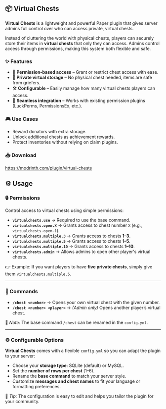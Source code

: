 ## 📦 Virtual Chests

**Virtual Chests** is a lightweight and powerful Paper plugin that gives server admins full control over who can access private, virtual chests.

Instead of cluttering the world with physical chests, players can securely store their items in **virtual chests** that only they can access. Admins control access through permissions, making this system both flexible and safe.

### ✨ Features

* 🔑 **Permission-based access** – Grant or restrict chest access with ease.
* 📂 **Private virtual storage** – No physical chest needed, items are safe from griefers.
* 🛠️ **Configurable** – Easily manage how many virtual chests players can access.
* 🤝 **Seamless integration** – Works with existing permission plugins (LuckPerms, PermissionsEx, etc.).

### 🎮 Use Cases

* Reward donators with extra storage.
* Unlock additional chests as achievement rewards.
* Protect inventories without relying on claim plugins.

### 📥 Download
https://modrinth.com/plugin/virtual-chests

## ⚙️ Usage

### 🔒 Permissions

Control access to virtual chests using simple permissions:

* **`virtualchests.use`** → Required to use the base command.
* **`virtualchests.open.X`** → Grants access to chest number `X` (e.g., `virtualchests.open.1`).
* **`virtualchests.multiple.3`** → Grants access to chests **1–3**.
* **`virtualchests.multiple.5`** → Grants access to chests **1–5**.
* **`virtualchests.multiple.10`** → Grants access to chests **1–10**.
* **`virtualchests.admin`** → Allows admins to open other player's virtual chests.

👉 Example: If you want players to have **five private chests**, simply give them `virtualchests.multiple.5`.

---

### 📝 Commands

* **`/chest <number>`** → Opens your own virtual chest with the given number.
* **`/chest <number> <player>`** → *(Admin only)* Opens another player’s virtual chest.

📌 *Note:* The base command `/chest` can be renamed in the `config.yml`.

---

### ⚙️ Configurable Options

**Virtual Chests** comes with a flexible `config.yml` so you can adapt the plugin to your server:

* Choose your **storage type**: SQLite (default) or MySQL.
* Set the **number of rows per chest** (1–6).
* Rename the **base command** to match your server style.
* Customize **messages and chest names** to fit your language or formatting preferences.

📌 *Tip:* The configuration is easy to edit and helps you tailor the plugin for your community.
